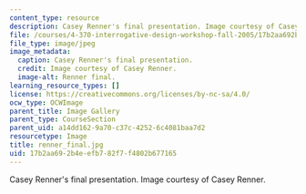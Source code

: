 ```yaml
---
content_type: resource
description: Casey Renner's final presentation. Image courtesy of Casey Renner.
file: /courses/4-370-interrogative-design-workshop-fall-2005/17b2aa692b4eefb782f7f4802b677165_renner_final.jpg
file_type: image/jpeg
image_metadata:
  caption: Casey Renner's final presentation.
  credit: Image courtesy of Casey Renner.
  image-alt: Renner final.
learning_resource_types: []
license: https://creativecommons.org/licenses/by-nc-sa/4.0/
ocw_type: OCWImage
parent_title: Image Gallery
parent_type: CourseSection
parent_uid: a14dd162-9a70-c37c-4252-6c4081baa7d2
resourcetype: Image
title: renner_final.jpg
uid: 17b2aa69-2b4e-efb7-82f7-f4802b677165
---
```

Casey Renner's final presentation. Image courtesy of Casey Renner.